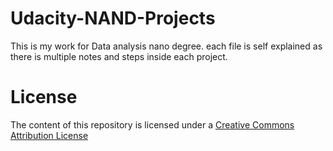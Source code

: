# Udacity-NAND-Projects

This is my work for Data analysis nano degree. each file is self explained as there is multiple notes and steps inside each project. 


# License

The content of this repository is licensed under a [Creative Commons Attribution License](https://creativecommons.org/licenses/by/3.0/us/)
